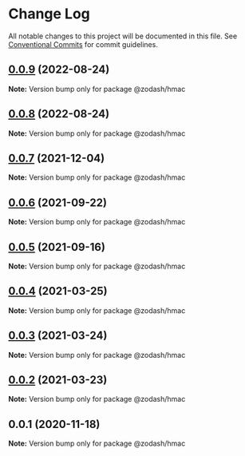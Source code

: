 # Change Log

All notable changes to this project will be documented in this file.
See [Conventional Commits](https://conventionalcommits.org) for commit guidelines.

## [0.0.9](https://github.com/zcorky/zodash/compare/@zodash/hmac@0.0.8...@zodash/hmac@0.0.9) (2022-08-24)

**Note:** Version bump only for package @zodash/hmac





## [0.0.8](https://github.com/zcorky/zodash/compare/@zodash/hmac@0.0.7...@zodash/hmac@0.0.8) (2022-08-24)

**Note:** Version bump only for package @zodash/hmac





## [0.0.7](https://github.com/zcorky/zodash/compare/@zodash/hmac@0.0.6...@zodash/hmac@0.0.7) (2021-12-04)

**Note:** Version bump only for package @zodash/hmac





## [0.0.6](https://github.com/zcorky/zodash/compare/@zodash/hmac@0.0.5...@zodash/hmac@0.0.6) (2021-09-22)

**Note:** Version bump only for package @zodash/hmac





## [0.0.5](https://github.com/zcorky/zodash/compare/@zodash/hmac@0.0.4...@zodash/hmac@0.0.5) (2021-09-16)

**Note:** Version bump only for package @zodash/hmac





## [0.0.4](https://github.com/zcorky/zodash/compare/@zodash/hmac@0.0.3...@zodash/hmac@0.0.4) (2021-03-25)

**Note:** Version bump only for package @zodash/hmac





## [0.0.3](https://github.com/zcorky/zodash/compare/@zodash/hmac@0.0.2...@zodash/hmac@0.0.3) (2021-03-24)

**Note:** Version bump only for package @zodash/hmac





## [0.0.2](https://github.com/zcorky/zodash/compare/@zodash/hmac@0.0.1...@zodash/hmac@0.0.2) (2021-03-23)

**Note:** Version bump only for package @zodash/hmac





## 0.0.1 (2020-11-18)

**Note:** Version bump only for package @zodash/hmac
